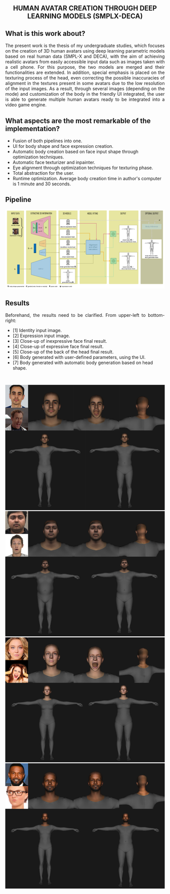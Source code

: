 <h2 align="center">HUMAN AVATAR CREATION THROUGH DEEP LEARNING MODELS (SMPLX-DECA)</h2>

<h2>What is this work about?</h2>
<p align="justify">The present work is the thesis of my undergraduate studies, which focuses on the creation of 3D human avatars using deep learning parametric models based on real human data (SMPL-X and DECA), with the aim of achieving realistic avatars from easily accessible input data such as images taken with a cell phone. For this purpose, the two models are merged and their functionalities are extended. In addition, special emphasis is placed on the texturing process of the head, even correcting the possible inaccuracies of alignment in the textures present in some avatars due to the low resolution of the input images. As a result, through several images (depending on the mode) and customization of the body in the friendly UI integrated, the user is able to generate multiple human avatars ready to be integrated into a video game engine.</p>

<h2>What aspects are the most remarkable of the implementation?</h2>
<ul>
  <li>Fusion of both pipelines into one.</li>
  <li>UI for body shape and face expression creation.</li>
  <li>Automatic body creation based on face input shape through optimization techniques.</li>
  <li>Automatic face texturizer and inpainter.</li>
  <li>Eye alignment through optimization techniques for texturing phase.</li>
  <li>Total abstraction for the user.</li>
  <li>Runtime optimization. Average body creation time in author's computer is 1 minute and 30 seconds.</li>
</ul>

<h2>Pipeline</h2>
<p align="center">
  <img src="TFG/imagenes/pipeline.png">
</p>


<h2>Results</h2>
<p align="justify">Beforehand, the results need to be clarified. From upper-left to bottom-right: </p>
<ul>
  <li>[1] Identity input image.</li>
  <li>[2] Expression input image.</li>
  <li>[3] Close-up of inexpressive face final result.</li>
  <li>[4] Close-up of expressive face final result.</li>
  <li>[5] Close-up of the back of the head final result.</li>
  <li>[6] Body generated with user-defined parameters, using the UI.</li>
  <li>[7] Body generated with automatic body generation based on head shape.</li>
</ul>

<br>

<p align="center">
  <img src="TFG/imagenes/result_javi.png">
  <img src="TFG/imagenes/result_9.png">
  <img src="TFG/imagenes/result_sydney.png">
  <img src="TFG/imagenes/result_jamie.png">
</p>
